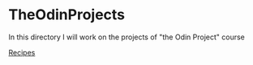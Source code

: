 # TheOdinProjects
 <p>In this directory I will work on the projects of "the Odin Project" course</p>
 <a href="./odin-recipes/index.html">Recipes</a>
